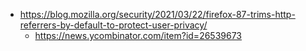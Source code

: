 * https://blog.mozilla.org/security/2021/03/22/firefox-87-trims-http-referrers-by-default-to-protect-user-privacy/
  * https://news.ycombinator.com/item?id=26539673